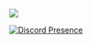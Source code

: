 ![](https://komarev.com/ghpvc/?username=densxd&color=dc143c)


[![Discord Presence](https://lanyard-profile-readme.vercel.app/api/291541770544742400?&hideTimestamp=true)](https://discord.com/users/291541770544742400)
